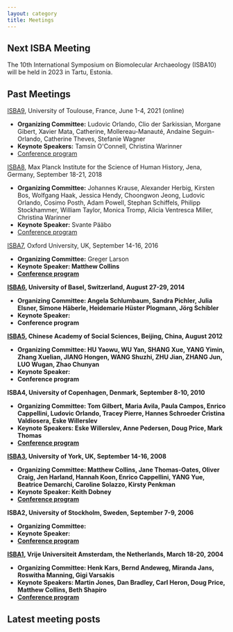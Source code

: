 ```yaml
---
layout: category
title: Meetings
---
```


## Next ISBA Meeting

The 10th International Symposium on Biomolecular Archaeology (ISBA10) will be held in 2023 in Tartu, Estonia.

## Past Meetings

[ISBA9](https://isba9.sciencesconf.org/), University of Toulouse, France, June 1-4, 2021 (online) 
- <b>Organizing Committee:</b> Ludovic Orlando, Clio der Sarkissian, Morgane Gibert, Xavier Mata, Catherine, Mollereau-Manauté, Andaine Seguin-Orlando, Catherine Theves, Stefanie Wagner
- <b>Keynote Speakers:</b> Tamsin O'Connell, Christina Warinner
- [Conference program](https://isba9.sciencesconf.org/data/ISBA9_ConferenceProgramme_20210527_v2.pdf)

[ISBA8](https://www.shh.mpg.de/1068358/8th-international-symposium-on-biomolecular-archaeology-isba-2018), Max Planck Institute for the Science of Human History, Jena, Germany, September 18-21, 2018
- <b>Organizing Committee:</b> Johannes Krause, Alexander Herbig, Kirsten Bos, Wolfgang Haak, Jessica Hendy, Choongwon Jeong, Ludovic Orlando, Cosimo Posth, Adam Powell, Stephan Schiffels, Philipp Stockhammer, William Taylor, Monica Tromp, Alicia Ventresca Miller, Christina Warinner
- <b>Keynote Speaker:</b> Svante Pääbo
- [Conference program](https://www.shh.mpg.de/1070374/isba2018_programm.pdf)

[ISBA7](https://www.ucl.ac.uk/human-evolution/events/2016/sep/7th-international-symposium-biomolecular-archaeology), Oxford University, UK, September 14-16, 2016
- <b>Organizing Committee:</b> Greger Larson
- <b>Keynote Speaker:<b/> Matthew Collins
- [Conference program](http://palaeobarn.com/sites/default/files/documents/ISBA7%20-%20handbook%20120916%20-%20final%20for%20repro.pdf)

[ISBA6](https://forschdb2.unibas.ch/inf2/rm_projects/object_view.php?r=3707060&type=5), University of Basel, Switzerland, August 27-29, 2014
- <b>Organizing Committee:</b> Angela Schlumbaum, Sandra Pichler, Julia Elsner, Simone Häberle, Heidemarie Hüster Plogmann, Jörg Schibler
- <b>Keynote Speaker:<b/> 
- Conference program
  
[ISBA5](http://www.kaogu.cn/en/International_exchange/Academic_activities___/2013/1025/30986.html), Chinese Academy of Social Sciences, Beijing, China, August 2012
- <b>Organizing Committee:</b> HU Yaowu, WU Yan, SHANG Xue, YANG Yimin, Zhang Xuelian, JIANG Hongen, WANG Shuzhi, ZHU Jian, ZHANG Jun, LUO Wugan, Zhao Chunyan
- <b>Keynote Speaker:<b/> 
- Conference program
  
ISBA4, University of Copenhagen, Denmark, September 8-10, 2010
- <b>Organizing Committee:</b> Tom Gilbert, Maria Avila, Paula Campos, Enrico Cappellini, Ludovic Orlando, Tracey Pierre, Hannes Schroeder Cristina Valdiosera, Eske Willerslev
- <b>Keynote Speakers:<b/> Eske Willerslev, Anne Pedersen, Doug Price, Mark Thomas
- [Conference program](https://pure.au.dk/ws/files/34337330/ISBA4_FINAL.pdf)
  
[ISBA3](https://www.york.ac.uk/archaeology/ISBA3/), University of York, UK, September 14-16, 2008
- <b>Organizing Committee:</b> Matthew Collins, Jane Thomas-Oates, Oliver Craig, Jen Harland, Hannah Koon, Enrico Cappellini, YANG Yue, Beatrice Demarchi, Caroline Solazzo, Kirsty Penkman
- <b>Keynote Speaker:<b/> Keith Dobney
- [Conference program](https://sites.google.com/a/palaeo.eu/isba3/Home)
  
ISBA2, University of Stockholm, Sweden, September 7-9, 2006
- <b>Organizing Committee:</b> 
- <b>Keynote Speaker:<b/>
- [Conference program](https://www.archaeology.su.se/polopoly_fs/1.35651.1320940162!/ISBA2_abstracts.pdf)
  
[ISBA1](https://www.geo.vu.nl/bioarchaeo/index-en.html), Vrije Universiteit Amsterdam, the Netherlands, March 18-20, 2004
- <b>Organizing Committee:</b> Henk Kars, Bernd Andeweg, Miranda Jans, Roswitha Manning, Gigi Varsakis
- <b>Keynote Speakers:<b/> Martin Jones, Dan Bradley, Carl Heron, Doug Price, Matthew Collins, Beth Shapiro
- [Conference program](https://www.geo.vu.nl/bioarchaeo/dates/Programme.pdf)
  
## Latest meeting posts
